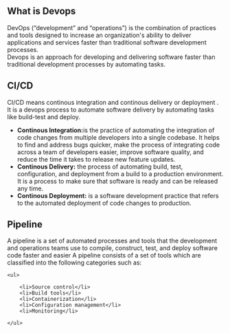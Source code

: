 <H2>What is Devops</H2>
<p>DevOps (“development” and “operations”) is the combination of practices and tools designed to increase an
    organization's ability to deliver applications and services faster than traditional software development processes.
    <br>
    Devops is an approach for developing and delivering software faster than traditional development processes by automating  tasks.</p>

<h2>CI/CD</h2>

<p>CI/CD means continous integration and continous delivery or deployment . It is a devops process to automate software
    delivery by automating tasks like build-test and deploy.</p>

<ul>
    <li><b>Continous Integration:</b>is the practice of automating the integration of code changes from multiple developers into a single codebase. It helps to find and address bugs quicker, make the process of integrating code across a team of developers easier, improve software quality, and reduce the time it takes to release new feature updates.</li>
    <li><b>Continous Delivery:</b> the process of automating build, test, configuration, and deployment from a build to a production environment. It is a process to make sure that software is ready and can be released any time. </li>
    <li><b>Continous Deployment:</b> is a software development practice that refers to the automated deployment of code changes to production. </li>
</ul>

<h2>Pipeline</h2>
<p>A  pipeline is a set of automated processes and tools that the development and operations teams use to compile, construct, test, and deploy software code faster and easier
    A pipeline consists of a set of tools which are classified into the following categories such as:

    <ul>

        <li>Source control</li>
        <li>Build tools</li>
        <li>Containerization</li>
        <li>Configuration management</li>
        <li>Monitoring</li>
     
    </ul>




</p>